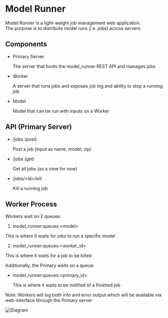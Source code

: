 Model Runner
============

Model Runner is a light-weight job management web application.  
The purpose is to distribute model runs (i.e. jobs) across servers.

Components
----------

- Primary Server
  
    The server that hosts the model_runner REST API and manages jobs

- Worker 

    A server that runs jobs and exposes job log and ability to stop a running job

- Model
  
    Model that can be run with inputs on a Worker




API (Primary Server)
--------

- /jobs (post)

    Post a job (input as name, model, zip)

- /jobs (get)

    Get all jobs (as a view for now)

- /jobs/&lt;id&gt;/kill

    Kill a running job


Worker Process
--------------

Workers wait on 2 queues:

1.  model_runner:queues:&lt;model&gt;

  This is where it waits for jobs to run a specific model

2.  model_runner:queues:&lt;worker_id&gt;

  This is where it waits for a job to be killed

Additionally, the Primary waits on a queue:

- model_runner:queues:&lt;primary_id&gt;

  This is where it waits to be notified of a finished job

Note:  Workers will log both info and error output which will be available via web-interface through the Primary server

![Diagram](http://sel-columbia.github.io/model_runner/diagram.png "diagram")
